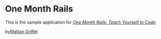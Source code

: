 # One Month Rails

This is the sample application for
[*One Month Rails: Teach Yourself to Code*](http://onemonthrails.com)

by[Mattan Griffel](http://mattangriffel.com)